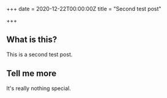 +++
date = 2020-12-22T00:00:00Z
title = "Second test post"

+++
## What is this?

This is a second test post.

## Tell me more

It's really nothing special.